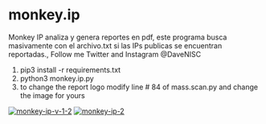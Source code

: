 # monkey.ip
Monkey IP analiza y genera reportes en pdf, este programa busca masivamente con el archivo.txt si las IPs publicas se encuentran reportadas., Follow me Twitter and Instagram @DaveNISC

1. pip3 install -r requirements.txt
2. python3 monkey.ip.py
3. to change the report logo modify line # 84 of mass.scan.py and change the image for yours

<a href="https://imgbb.com/"><img src="https://i.ibb.co/xhCWv2S/monkey-ip-v-1-2.png" alt="monkey-ip-v-1-2" border="0"></a>
<a href="https://imgbb.com/"><img src="https://i.ibb.co/HHwfmTC/monkey-ip-2.png" alt="monkey-ip-2" border="0"></a>



